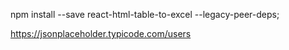 npm install --save react-html-table-to-excel --legacy-peer-deps;

https://jsonplaceholder.typicode.com/users